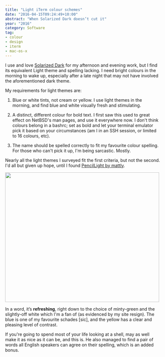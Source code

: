 ```yaml
---
title: "Light iTerm colour schemes"
date: "2016-04-15T09:24:49+10:00"
abstract: "When Solarized Dark doesn’t cut it"
year: "2016"
category: Software
tag:
- colour
- design
- iterm
- mac-os-x
---
```

I use and love [Solarized Dark] for my afternoon and evening work, but I find its equivalent Light theme and spelling lacking. I need bright colours in the morning to wake up, especially after a late night that may not have involved the aforementioned dark theme.

My requirements for light themes are:

1. Blue or white tints, not cream or yellow. I use light themes in the morning, and find blue and white visually fresh and stimulating.

2. A distinct, different colour for bold text. I first saw this used to great effect on NetBSD's man pages, and use it everywhere now. I don't think colours belong in a bashrc; set as bold and let your terminal emulator pick it based on your circumstances (am I in an SSH session, or limited to 16 colours, etc).

3. The name should be spelled correctly to fit my favourite colour spelling. For those who can't pick it up, I'm being sarcastic. Mostly.

Nearly all the light themes I surveyed fit the first criteria, but not the second. I'd all but given up hope, until I found [PencilLight by mattly].

<p><img src="https://rubenerd.com/files/2016/PencilLight.png" srcset="https://rubenerd.com/files/2016/PencilLight.png 1x, https://rubenerd.com/files/2016/PencilLight@2x.png 2x" alt="" style="width:500px; height:420px;" /></p>

In a word, it’s **refreshing**, right down to the choice of minty-green and the slightly-off white which I'm a fan of (as evidenced by my site resign). The blue is one of my favourite schades [sic], and the yellow has a clear and pleasing level of contrast.

If you're going to spend most of your life looking at a shell, may as well make it as nice as it can be, and this is. He also managed to find a pair of words all English speakers can agree on their spelling, which is an added bonus.

[PencilLight by mattly]: https://github.com/mattly/iterm-colors-pencil 
[Solarized Dark]:  http://ethanschoonover.com/solarized

